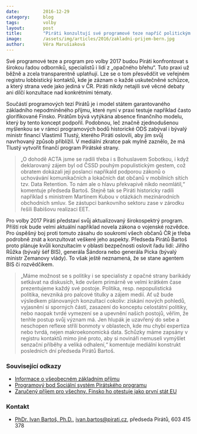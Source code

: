 ```yaml
---
date:         2016-12-29
category:     blog
tags:         volby
layout:       post
title:        "Piráti konzultují své programové teze napříč politickým spektrem"
image:        /assets/img/articles/2016/zakladni-prijem-bern.jpg
author:       Věra Marušiaková
---
```


Své programové teze a program pro volby 2017 budou Piráti konfrontovat s širokou řadou odborníků, specialistů i lidí z „opačného břehu“. Tuto praxi už běžně a zcela transparentně uplatňují. Lze se o tom přesvědčit ve veřejném registru lobbistický kontaktů, kde je záznam o každé uskutečněné schůzce, a který strana vede jako jediná v ČR. Piráti nikdy netajili své věcné debaty ani dílčí konzultace nad konkrétními tématy.

Součástí programových tezí Pirátů je i model státem garantovaného základního nepodmíněného příjmu, které nyní v praxi testuje například často glorifikované Finsko. Pirátům bývá vytýkána absence finančního modelu, který by tento koncept podpořil. Podobnou, leč značně zjednodušenou myšlenkou se v rámci programových bodů historické ODS zabýval i bývalý ministr financí Vlastimil Tlustý, kterého Piráti oslovili, aby jim svůj navrhovaný způsob přiblížil. V mediální zkratce pak mylně zaznělo, že má Tlustý vytvořit finančí program Pirátské strany.

> „O dohodě ACTA jsme se radili třeba i s Bohuslavem Sobotkou, i když deklarovaný zájem byl od ČSSD pouhým populistickým gestem, což obratem dokázali její poslanci napříkald podporou zákonů o uchovávání komunikačních a lokačních dat občanů v mobilních sítích tzv. Data Retention. To nám ale o hlavu překvapivě nikdo neomlátil,“ komentuje předseda Bartoš.
Stejně tak se Piráti historicky radili například s ministrem Martinem Kubou v otázkách mezinárodních obchodních smluv. Se zástupci bankovního sektoru zase v zárodku řešili Babišovu realizaci EET.

Pro volby 2017 Piráti představí svůj aktualizovaný širokospektrý program. Příští rok bude velmi aktuální například novela zákona o vojenské rozvědce. Pro úspěšný boj proti tomuto zásahu do soukromí všech občanů ČR je třeba podrobně znát a konzultovat veškeré jeho aspekty. Předseda Pirátů Bartoš proto plánuje kvůli konzultacím v oblasti bezpečnosti oslovit řadu lidí: Jiřího Růžka (bývalý šéf BIS), generála Šándora nebo generála Picka (bývalý ministr Zemanovy vlády). To však ještě neznamená, že se stane agentem BIS či rozvědčíkem.

> „Máme možnost se s politiky i se specialisty z opačné strany barikády setkávat na diskusích, kde ovšem primárně ve velmi krátkém čase prezentujeme každý své postoje. Politika, resp. nepopulistická politika, nevzniká pro palcové titulky a zájem medií. Ať už bude výsledkem plánovaných konzultací cokoliv: získání nových pohledů, vyjasnění si sporných částí, zasazení do konceptu celostátní politiky, nebo naopak tvrdé vymezení se a upevnění našich postojů, věřím, že tenhle postup svůj význam má. Jen hlupák je uzavřený do sebe a neschopen reflexe střílí bonmoty v oblastech, kde mu chybí expertiza nebo tvrdá, nejen makroekonomická data. Schůzky máme zapsány v registru kontaktů mimo jiné proto, aby si novináři nemuseli vymýšlet senzační příběhy a veliká odhalení,“ komentuje mediální konstrukt posledních dní předseda Pirátů Bartoš.

### Související odkazy

* [Informace o všeobecném základním příjmu](https://www.pirati.cz/rp/program/prac/psoc/vzp)
* [Programový bod Sociální systém Pirátského programu](https://www.pirati.cz/program/socialni_system)
* [Zaručený příjem pro všechny. Finsko ho otestuje jako první stát EU](http://zpravy.idnes.cz/zaruceny-prijem-pro-vsechny-finsko-d6a-/zahranicni.aspx?c=A160826_062000_zahranicni_pas)

### Kontakt

* [PhDr. Ivan Bartoš, Ph.D.](https://www.pirati.cz/lide/ivan_bartos), [ivan.bartos@pirati.cz](mailto:ivan.bartos@pirati.cz), předseda Pirátů, 603 415 378
